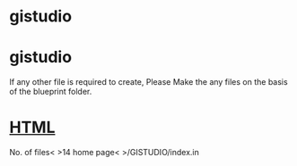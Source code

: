 # gistudio #
# gistudio #
If any other file is required to create, Please Make the any files on the basis of the blueprint folder.
<!-- HTML -->
<h1><u>HTML</u></h1>
No. of files<&nbsp;>14
home page<&nbsp;>/GISTUDIO/index.in
